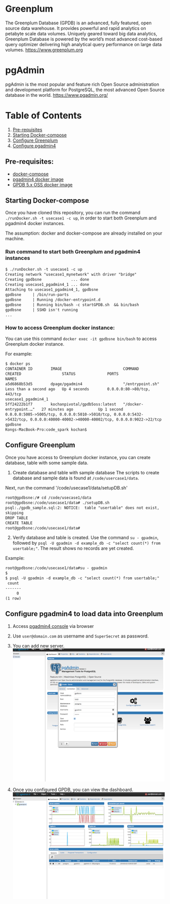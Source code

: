 #  Greenplum
The  Greenplum Database (GPDB) is an advanced, fully featured, open source data warehouse. It provides powerful and rapid analytics on petabyte scale data volumes. Uniquely geared toward big data analytics, Greenplum Database is powered by the world’s most advanced cost-based query optimizer delivering high analytical query performance on large data volumes.
<https://www.greenplum.org>

# pgAdmin
pgAdmin is the most popular and feature rich Open Source administration and development platform for PostgreSQL, the most advanced Open Source database in the world.
<https://www.pgadmin.org/>

# Table of Contents
1. [Pre-requisites](#Pre-requisites)
2. [Starting Docker-compose](#Starting-Docker-compose)
3. [Configure Greenplum](#Configure-Greenplum)
4. [Configure pgadmin4](#Configure-pgadmin4)

## Pre-requisites:
- [docker-compose](http://docs.docker.com/compose)
- [pgadmin4 docker image](https://hub.docker.com/r/dpage/pgadmin4/)
- [GPDB 5.x OSS docker image](https://hub.docker.com/r/kochanpivotal/gpdb5oss/)

## Starting Docker-compose
Once you have cloned this repository, you can run the command  `./runDocker.sh -t usecase1 -c up`, in order to start both Greenplum and pgadmin4 docker instances.

The assumption: docker and docker-compose are already installed on your machine.

### Run command to start both Greenplum and pgadmin4 instances
```
$ ./runDocker.sh -t usecase1 -c up
Creating network "usecase1_mynetwork" with driver "bridge"
Creating gpdbsne             ... done
Creating usecase1_pgadmin4_1 ... done
Attaching to usecase1_pgadmin4_1, gpdbsne
gpdbsne     | /bin/run-parts
gpdbsne     | Running /docker-entrypoint.d
gpdbsne     | Running bin/bash -c startGPDB.sh  && bin/bash
gpdbsne     | SSHD isn't running
...
```
### How to access Greenplum docker instance:
You can use this command `docker exec -it gpdbsne bin/bash` to access Greenplum docker instance.

For example:
```
$ docker ps
CONTAINER ID        IMAGE                           COMMAND                  CREATED                  STATUS              PORTS                                                                                                                                NAMES
a5d6868b53d5        dpage/pgadmin4                  "/entrypoint.sh"         Less than a second ago   Up 4 seconds        0.0.0.0:80->80/tcp, 443/tcp                                                                                                          usecase1_pgadmin4_1
5ff24222b1f7        kochanpivotal/gpdb5oss:latest   "/docker-entrypoint.…"   27 minutes ago           Up 1 second         0.0.0.0:5005->5005/tcp, 0.0.0.0:5010->5010/tcp, 0.0.0.0:5432->5432/tcp, 0.0.0.0:40000-40002->40000-40002/tcp, 0.0.0.0:9022->22/tcp   gpdbsne
Kongs-MacBook-Pro:code_spark kochan$

```

## Configure Greenplum
Once you have access to Greenplum docker instance, you can create database, table with some sample data.

1. Create database and table with sample database
The scripts to create database and sample data is found at `/code/usercase1/data`.

Next, run the command '/code/usecase1/data/setupDB.sh'
```
root@gpdbsne:/# cd /code/usecase1/data
root@gpdbsne:/code/usecase1/data# ./setupDB.sh
psql:./gpdb_sample.sql:2: NOTICE:  table "usertable" does not exist, skipping
DROP TABLE
CREATE TABLE
root@gpdbsne:/code/usecase1/data#
```
2. Verify database and table is created.
Use the command `su - gpadmin`, followed by `psql -U gpadmin -d example_db -c "select count(*) from usertable;"`.  The result shows no records are yet created.

Example:
```
root@gpdbsne:/code/usecase1/data#su - gpadmin
$
$ psql -U gpadmin -d example_db -c "select count(*) from usertable;"
 count
-------
     0
(1 row)
```

## Configure pgadmin4 to load data into Greenplum
1. Access [pgadmin4 console](http://localhost:80/) via browser

2. Use `user@domain.com` as username and `SuperSecret` as password.

3. You can add new server.
![alt text](images/image2.png "Configure ")

4. Once you configured GPDB, you can view the dashboard.
![alt text](images/image12.png "Dashboard")

```
